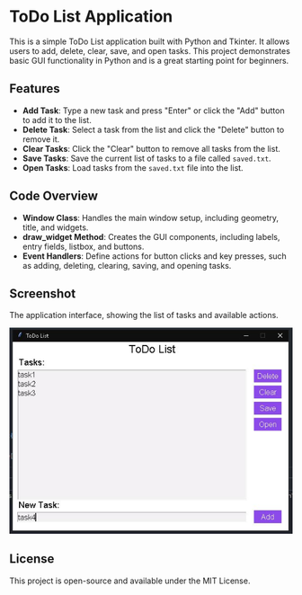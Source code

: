 # ToDo List Application

This is a simple ToDo List application built with Python and Tkinter. It allows users to add, delete, clear, save, and open tasks. This project demonstrates basic GUI functionality in Python and is a great starting point for beginners.

## Features

- **Add Task**: Type a new task and press "Enter" or click the "Add" button to add it to the list.
- **Delete Task**: Select a task from the list and click the "Delete" button to remove it.
- **Clear Tasks**: Click the "Clear" button to remove all tasks from the list.
- **Save Tasks**: Save the current list of tasks to a file called `saved.txt`.
- **Open Tasks**: Load tasks from the `saved.txt` file into the list.

## Code Overview

- **Window Class**: Handles the main window setup, including geometry, title, and widgets.
- **draw_widget Method**: Creates the GUI components, including labels, entry fields, listbox, and buttons.
- **Event Handlers**: Define actions for button clicks and key presses, such as adding, deleting, clearing, saving, and opening tasks.

## Screenshot

The application interface, showing the list of tasks and available actions.

![ToDo List Application](https://github.com/Sem-Ir-dev/ToDoList-PythonTkinter-/blob/main/screenshot/ToDoScreen.JPG)

## License

This project is open-source and available under the MIT License.
